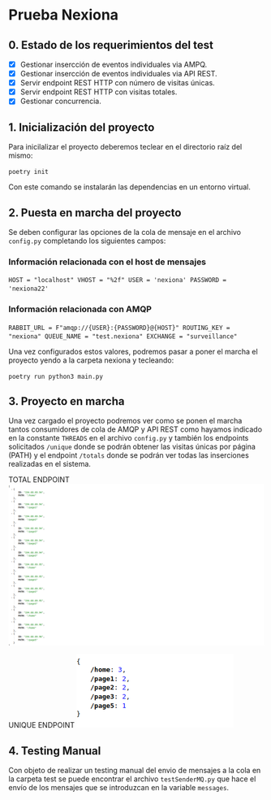 # Prueba Nexiona

## 0. Estado de los requerimientos del test

- [X] Gestionar insercción de eventos individuales via AMPQ.
- [X] Gestionar insercción de eventos individuales via API REST.
- [X] Servir endpoint REST HTTP con número de visitas únicas.
- [X] Servir endpoint REST HTTP con visitas totales.
- [X] Gestionar concurrencia.

## 1. Inicialización del proyecto

Para inicilalizar el proyecto deberemos teclear en el directorio raíz del mismo:

`poetry init`

Con este comando se instalarán las dependencias en un entorno virtual.

## 2. Puesta en marcha del proyecto

Se deben configurar las opciones de la cola de mensaje en el archivo `config.py` completando los siguientes campos:

### Información relacionada con el host de mensajes
`
HOST = "localhost"
VHOST = "%2f"
USER = 'nexiona'
PASSWORD = 'nexiona22'
`

### Información relacionada con AMQP
`
RABBIT_URL = F"amqp://{USER}:{PASSWORD}@{HOST}"
ROUTING_KEY = "nexiona"
QUEUE_NAME = "test.nexiona"
EXCHANGE = "surveillance"
`

Una vez configurados estos valores, podremos pasar a poner el marcha el proyecto yendo a la carpeta nexiona y tecleando:

`poetry run python3 main.py`

## 3. Proyecto en marcha

Una vez cargado el proyecto podremos ver como se ponen el marcha tantos consumidores de cola de AMQP y API REST como hayamos indicado en la constante `THREADS` en el archivo `config.py` y también los endpoints solicitados `/unique` donde se podrán obtener las visitas únicas por página (PATH) y el endpoint `/totals` donde se podrán ver todas las inserciones realizadas en el sistema.

TOTAL ENDPOINT
![completed image](images/total.png)

UNIQUE ENDPOINT
![completed image](images/unique.png)

## 4. Testing Manual

Con objeto de realizar un testing manual del envio de mensajes a la cola en la carpeta test se puede encontrar el archivo `testSenderMQ.py` que hace el envío de los mensajes que se introduzcan en la variable `messages`.